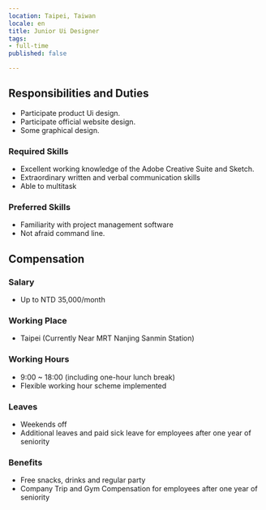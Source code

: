 ```yaml
---
location: Taipei, Taiwan
locale: en
title: Junior Ui Designer
tags:
- full-time
published: false

---
```

## Responsibilities and Duties
* Participate product Ui design.
* Participate official website design.
* Some graphical design.

### Required Skills

* Excellent working knowledge of the Adobe Creative Suite and Sketch.
* Extraordinary written and verbal communication skills
* Able to multitask

### Preferred Skills
* Familiarity with project management software
* Not afraid command line.

## Compensation

### Salary
* Up to NTD 35,000/month

### Working Place
* Taipei (Currently Near MRT Nanjing Sanmin Station)

### Working Hours
* 9:00 ~ 18:00 (including one-hour lunch break)
* Flexible working hour scheme implemented

### Leaves
* Weekends off
* Additional leaves and paid sick leave for employees after one year of seniority

### Benefits
* Free snacks, drinks and regular party
* Company Trip and Gym Compensation for employees after one year of seniority